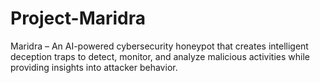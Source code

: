# Project-Maridra
Maridra – An AI-powered cybersecurity honeypot that creates intelligent deception traps to detect, monitor, and analyze malicious activities while providing insights into attacker behavior.
